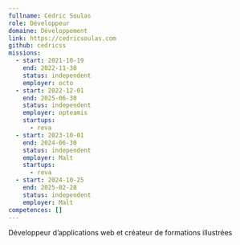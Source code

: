```yaml
---
fullname: Cédric Soulas
role: Développeur
domaine: Développement
link: https://cedricsoulas.com
github: cedricss
missions:
  - start: 2021-10-19
    end: 2022-11-30
    status: independent
    employer: octo
  - start: 2022-12-01
    end: 2025-06-30
    status: independent
    employer: opteamis
    startups:
      - reva
  - start: 2023-10-01
    end: 2024-06-30
    status: independent
    employer: Malt
    startups:
      - reva
  - start: 2024-10-25
    end: 2025-02-28
    status: independent
    employer: Malt
competences: []
---
```

Développeur d’applications web et créateur de formations illustrées
